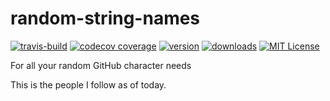 # random-string-names

[![travis-build](https://img.shields.io/travis/joseacabaneros/github-names?style=flat-square)](https://travis-ci.org/github/joseacabaneros/github-names)
[![codecov coverage](https://img.shields.io/codecov/c/github/joseacabaneros/github-names?style=flat-square)](https://codecov.io/gh/joseacabaneros/github-names)
[![version](https://img.shields.io/npm/v/random-strings-gen?style=flat-square)](https://www.npmjs.com/package/random-strings-gen)
[![downloads](https://img.shields.io/npm/dy/random-strings-gen?style=flat-square)](http://npm-stats.org/#/random-strings-gen)
[![MIT License](https://img.shields.io/npm/l/random-strings-gen?style=flat-square)](https://opensource.org/licenses/MIT)

For all your random GitHub character needs

This is the people I follow as of today.